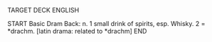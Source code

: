 TARGET DECK
ENGLISH

START
Basic
Dram
Back: n. 1 small drink of spirits, esp. Whisky. 2 = *drachm. [latin drama: related to *drachm]
END
